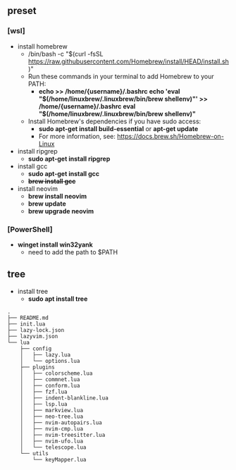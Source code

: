 ## preset
### [wsl]
- install homebrew
  - /bin/bash -c "$(curl -fsSL https://raw.githubusercontent.com/Homebrew/install/HEAD/install.sh)"
  - Run these commands in your terminal to add Homebrew to your PATH:
    - **echo >> /home/{username}/.bashrc
    echo 'eval "$(/home/linuxbrew/.linuxbrew/bin/brew shellenv)"' >> /home/{username}/.bashrc
    eval "$(/home/linuxbrew/.linuxbrew/bin/brew shellenv)"**
  - Install Homebrew's dependencies if you have sudo access:
    - **sudo apt-get install build-essential** or **apt-get update**
    - For more information, see: https://docs.brew.sh/Homebrew-on-Linux
- install ripgrep
  - **sudo apt-get install ripgrep**
- install gcc    
  - **sudo apt-get install gcc**
  - **~~brew install gcc~~**
- install neovim
  - **brew install neovim**
  - **brew update**
  - **brew upgrade neovim**
### [PowerShell]
- **winget install win32yank**
  - need to add the path to $PATH


## tree
- install tree
  - **sudo apt  install tree**
```
.
├── README.md
├── init.lua
├── lazy-lock.json
├── lazyvim.json
└── lua
    ├── config
    │   ├── lazy.lua
    │   └── options.lua
    ├── plugins
    │   ├── colorscheme.lua
    │   ├── commnet.lua
    │   ├── conform.lua
    │   ├── fzf.lua
    │   ├── indent-blankline.lua
    │   ├── lsp.lua
    │   ├── markview.lua
    │   ├── neo-tree.lua
    │   ├── nvim-autopairs.lua
    │   ├── nvim-cmp.lua
    │   ├── nvim-treesitter.lua
    │   ├── nvim-ufo.lua
    │   └── telescope.lua
    └── utils
        └── keyMapper.lua
```
